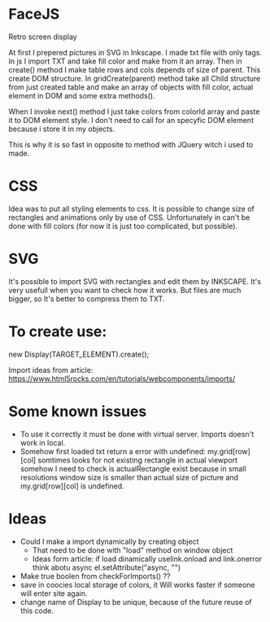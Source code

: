 # FaceJS
Retro screen display

At first I prepered pictures in SVG in Inkscape. I made txt file with only <rect> tags.
In js I import TXT and take fill color and make from it an array. Then in create() method I make table rows and cols depends of size of parent. This create DOM structure. In gridCreate(parent) method take all Child structure from just created table and make an array of objects with fill color, actual element in DOM and some extra methods().

When I invoke next() method I just take colors from colorId array and paste it to DOM element style. I don't need to call for an specyfic DOM element because i store it in my objects.

This is why it is so fast in opposite to method with JQuery witch i used to made.

# CSS

Idea was to put all styling elements to css. It is possible to change size of rectangles and animations only by use of CSS. Unfortunately in can't be done with fill colors (for now it is just too complicated, but possible).

# SVG

It's possible to import SVG with rectangles and edit them by INKSCAPE. It's very usefull when you want to check how it works. But files are much bigger, so It's better to compress them to TXT.

# To create use:
new Display(TARGET_ELEMENT).create();

Import ideas from article:
https://www.html5rocks.com/en/tutorials/webcomponents/imports/

# Some known issues
+ To use it correctly it must be done with virtual server. Imports doesn't work in   local.
+ Somehow first loaded txt return a error with undefined:
  my.grid[row][col] somtimes looks for not existing rectangle in actual viewport
  somehow I need to check is actualRectangle exist because in small resolutions window size is smaller than actual size of picture and my.grid[row][col] is undefined.

# Ideas
+ Could I make a import dynamically by creating object <link>
    - That need to be done with "load" method on window object
    - Ideas form article: if load dinamically uselink.onload and link.onerror think abotu async el.setAttribute("async, "")
+ Make true boolen from checkForImports() ??
+ save in coocies local storage of colors, it Will works faster if someone will enter site again.
+ change name of Display to be unique, because of the future reuse of this code.